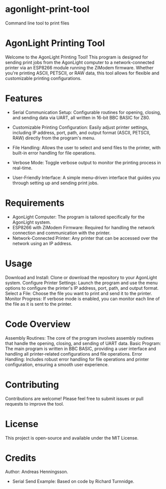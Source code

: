 # agonlight-print-tool
Command line tool to print files


# AgonLight Printing Tool
Welcome to the AgonLight Printing Tool! This program is designed for sending print jobs from the AgonLight computer to a network-connected printer via an ESP8266 module running the ZiModem firmware. Whether you're printing ASCII, PETSCII, or RAW data, this tool allows for flexible and customizable printing configurations.

# Features
- Serial Communication Setup: Configurable routines for opening, closing, and sending data via UART, all written in 16-bit BBC BASIC for Z80.

- Customizable Printing Configuration: Easily adjust printer settings, including IP address, port, path, and output format (ASCII, PETSCII, RAW) directly from the program's menu.

- File Handling: Allows the user to select and send files to the printer, with built-in error handling for file operations.

- Verbose Mode: Toggle verbose output to monitor the printing process in real-time.

- User-Friendly Interface: A simple menu-driven interface that guides you through setting up and sending print jobs.

# Requirements
- AgonLight Computer: The program is tailored specifically for the AgonLight system.
- ESP8266 with ZiModem Firmware: Required for handling the network connection and communication with the printer.
- Network-Connected Printer: Any printer that can be accessed over the network using an IP address.

# Usage
Download and Install: Clone or download the repository to your AgonLight system.
Configure Printer Settings: Launch the program and use the menu options to configure the printer's IP address, port, path, and output format.
Select a File: Choose the file you want to print and send it to the printer.
Monitor Progress: If verbose mode is enabled, you can monitor each line of the file as it is sent to the printer.

# Code Overview
Assembly Routines: The core of the program involves assembly routines that handle the opening, closing, and sending of UART data.
Basic Program: The main program is written in BBC BASIC, providing a user interface and handling all printer-related configurations and file operations.
Error Handling: Includes robust error handling for file operations and printer configuration, ensuring a smooth user experience.

# Contributing
Contributions are welcome! Please feel free to submit issues or pull requests to improve the tool.

# License
This project is open-source and available under the MIT License.

# Credits
Author: Andreas Henningsson.
- Serial Send Example: Based on code by Richard Turnnidge.
